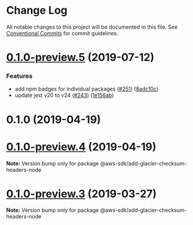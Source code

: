 # Change Log

All notable changes to this project will be documented in this file.
See [Conventional Commits](https://conventionalcommits.org) for commit guidelines.

# [0.1.0-preview.5](https://github.com/aws/aws-sdk-js-v3/compare/@aws-sdk/add-glacier-checksum-headers-node@0.1.0-preview.3...@aws-sdk/add-glacier-checksum-headers-node@0.1.0-preview.5) (2019-07-12)


### Features

* add npm badges for individual packages ([#251](https://github.com/aws/aws-sdk-js-v3/issues/251)) ([8adc10c](https://github.com/aws/aws-sdk-js-v3/commit/8adc10c))
* update jest v20 to v24 ([#243](https://github.com/aws/aws-sdk-js-v3/issues/243)) ([1e156ab](https://github.com/aws/aws-sdk-js-v3/commit/1e156ab))



# 0.1.0 (2019-04-19)





# [0.1.0-preview.4](https://github.com/aws/aws-sdk-js-v3/compare/@aws-sdk/add-glacier-checksum-headers-node@0.1.0-preview.3...@aws-sdk/add-glacier-checksum-headers-node@0.1.0-preview.4) (2019-04-19)

**Note:** Version bump only for package @aws-sdk/add-glacier-checksum-headers-node

# [0.1.0-preview.3](https://github.com/aws/aws-sdk-js-v3/compare/@aws-sdk/add-glacier-checksum-headers-node@0.1.0-preview.2...@aws-sdk/add-glacier-checksum-headers-node@0.1.0-preview.3) (2019-03-27)

**Note:** Version bump only for package @aws-sdk/add-glacier-checksum-headers-node
